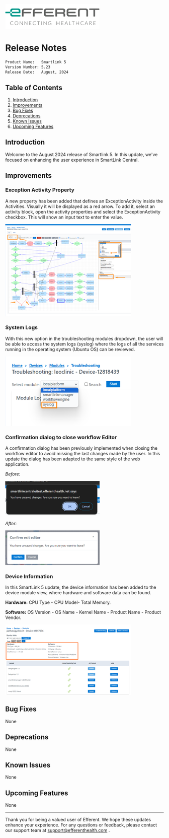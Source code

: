 <img class="logo" width="300" alt="logo" src="../../efferent_logo.png" />

<br/>

# Release Notes

```
Product Name:   Smartlink 5
Version Number: 5.23
Release Date:   August, 2024
```

## Table of Contents

1. [Introduction](#introduction)
2. [Improvements](#improvements)
3. [Bug Fixes](#bug-fixes)
4. [Deprecations](#deprecations)
5. [Known Issues](#known-issues)
6. [Upcoming Features](#upcoming-features)

## Introduction

Welcome to the August 2024 release of Smartlink 5. In this update, we've focused on enhancing the user experience in SmartLink Central.


## Improvements

### Exception Activity Property

A new property has been added that defines an ExceptionActivity inside the Activities. Visually it will be displayed as a red arrow. To add it, select an activity block, open the activity properties and select the ExceptionActivity checkbox. This will show an input text to enter the value.

<img width= 400 src="i1.png">

### System Logs

With this new option in the troubleshooting modules dropdown, the user will be able to access the system logs (syslog) where the logs of all the services running in the operating system (Ubuntu OS) can be reviewed.

<img width= 400 src="i2.png">

### Confirmation dialog to close workflow Editor

A confirmation dialog has been previously implemented when closing the workflow editor to avoid missing the last changes made by the user. In this update the dialog has been adapted to the same style of the web application.

_Before:_

<img width= 300 src="i3.1.png">

_After:_

<img width= 300 src="i3.2.png">

### Device Information

In this SmartLink 5 update, the device information has been added to the device module view, where hardware and software data can be found.

**Hardware:** CPU Type - CPU Model- Total Memory.

**Software:** OS Version - OS Name - Kernel Name - Product Name - Product Vendor. 

<img width= 400 src="i4.png">

## Bug Fixes

None

## Deprecations

None

## Known Issues

None

## Upcoming Features

None

---

Thank you for being a valued user of Efferent. We hope these updates enhance your experience. For any questions or feedback, please contact our support team at support@efferenthealth.com .